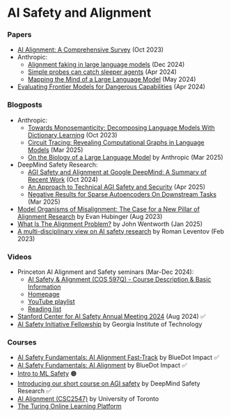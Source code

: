 # AI Safety and Alignment

### Papers

* [AI Alignment: A Comprehensive Survey](https://arxiv.org/abs/2310.19852) (Oct 2023)
* Anthropic:
  * [Alignment faking in large language models](https://www.anthropic.com/research/alignment-faking) (Dec 2024)
  * [Simple probes can catch sleeper agents](https://www.anthropic.com/research/probes-catch-sleeper-agents) (Apr 2024)
  * [Mapping the Mind of a Large Language Model](https://www.anthropic.com/research/mapping-mind-language-model) (May 2024)
* [Evaluating Frontier Models for Dangerous Capabilities](https://arxiv.org/abs/2403.13793) (Apr 2024)

### Blogposts

* Anthropic:
  * [Towards Monosemanticity: Decomposing Language Models With Dictionary Learning](https://transformer-circuits.pub/2023/monosemantic-features/index.html) (Oct 2023)
  * [Circuit Tracing: Revealing Computational Graphs in Language Models](https://transformer-circuits.pub/2025/attribution-graphs/methods.html) (Mar 2025)
  * [On the Biology of a Large Language Model](https://transformer-circuits.pub/2025/attribution-graphs/biology.html) by Anthropic (Mar 2025)
* DeepMind Safety Research:
  * [AGI Safety and Alignment at Google DeepMind: A Summary of Recent Work](https://deepmindsafetyresearch.medium.com/agi-safety-and-alignment-at-google-deepmind-a-summary-of-recent-work-8e600aca582a) (Oct 2024)
  * [An Approach to Technical AGI Safety and Security](https://deepmindsafetyresearch.medium.com/an-approach-to-technical-agi-safety-and-security-25928819fbc6) (Apr 2025)
  * [Negative Results for Sparse Autoencoders On Downstream Tasks](https://deepmindsafetyresearch.medium.com/negative-results-for-sparse-autoencoders-on-downstream-tasks-and-deprioritising-sae-research-6cadcfc125b9) (Mar 2025)
* [Model Organisms of Misalignment: The Case for a New Pillar of Alignment Research](https://www.lesswrong.com/posts/ChDH335ckdvpxXaXX/model-organisms-of-misalignment-the-case-for-a-new-pillar-of-1) by Evan Hubinger (Aug 2023)
* [What Is The Alignment Problem?](https://www.lesswrong.com/posts/dHNKtQ3vTBxTfTPxu/what-is-the-alignment-problem) by John Wentworth (Jan 2025)
* [A multi-disciplinary view on AI safety research](https://www.alignmentforum.org/posts/opE6L8jBTTNAyaDbB/a-multi-disciplinary-view-on-ai-safety-research) by Roman Leventov (Feb 2023)

### Videos

* Princeton AI Alignment and Safety seminars (Mar-Dec 2024):
  * [AI Safety & Alignment (COS 597Q) - Course Description & Basic Information](https://sites.google.com/view/cos598aisafety/)
  * [Homepage](https://pli.princeton.edu/events/princeton-ai-alignment-and-safety-seminar)
  * [YouTube playlist](https://www.youtube.com/playlist?list=PLWRU-w8UhT6jNg64UfBB0VtlvI4Upe914)
  * [Reading list](https://docs.google.com/spreadsheets/d/1xaPjEsWBnlBI2maz6k64z11A99USU7ahaC2V615FGjQ/edit?gid=848424154#gid=848424154)
* [Stanford Center for AI Safety Annual Meeting 2024](https://www.cs.stanford.edu/events/affiliates-events/stanford-center-ai-safety-annual-meeting-2024) (Aug 2024) ✅
* [AI Safety Initiative Fellowship](https://docs.google.com/document/d/1BAw0oX4eyVBXvz_58MeAINmZqonIjHdrsXq9KX1_JFo) by Georgia Institute of Technology

### Courses

* [AI Safety Fundamentals: AI Alignment Fast-Track](https://course.aisafetyfundamentals.com/alignment-fast-track) by BlueDot Impact ✅
* [AI Safety Fundamentals: AI Alignment](https://course.aisafetyfundamentals.com/alignment) by BlueDot Impact ✅
* [Intro to ML Safety](https://course.mlsafety.org) 🟠
* [Introducing our short course on AGI safety](https://deepmindsafetyresearch.medium.com/introducing-our-short-course-on-agi-safety-1072adb7912c) by DeepMind Safety Research ✅
* [AI Alignment (CSC2547)](https://alignment-w2024.notion.site/CSC2547-AI-Alignment-b44359978f3a4a8f95c90adb0a6e7d53) by University of Toronto
* [The Turing Online Learning Platform](https://www.turing.ac.uk/courses?utm_source=LinkedIn&utm_medium=Text_link&utm_campaign=Turing-Online-Learning-Platform)

